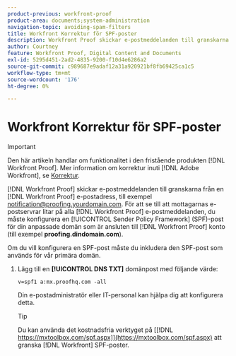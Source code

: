 ```yaml
---
product-previous: workfront-proof
product-area: documents;system-administration
navigation-topic: avoiding-spam-filters
title: Workfront Korrektur för SPF-poster
description: Workfront Proof skickar e-postmeddelanden till granskarna från en e-postadress som t.ex. notification@proofing.yourdomain.com. Om du vill vara säker på att mottagarnas e-postservrar litar på alla e-postmeddelanden för Workfront Proof måste du konfigurera en [!DNL Sender Policy] Ramverkspost (SPF) för din anpassade domän som är ansluten till [!DNL Workfront Proof] account (till exempel proofing.dindomain.com).
author: Courtney
feature: Workfront Proof, Digital Content and Documents
exl-id: 5295d451-2ad2-4835-9200-f10d4e6286a2
source-git-commit: c989687e9adaf12a31a920921bf8fb69425ca1c5
workflow-type: tm+mt
source-wordcount: '176'
ht-degree: 0%

---
```


# Workfront Korrektur för SPF-poster

>[!IMPORTANT]
>
>Den här artikeln handlar om funktionalitet i den fristående produkten [!DNL Workfront Proof]. Mer information om korrektur inuti [!DNL Adobe Workfront], se [Korrektur](../../../review-and-approve-work/proofing/proofing.md).

[!DNL Workfront Proof] skickar e-postmeddelanden till granskarna från en [!DNL Workfront Proof] e-postadress, till exempel notification@proofing.yourdomain.com. För att se till att mottagarnas e-postservrar litar på alla [!DNL Workfront Proof] e-postmeddelanden, du måste konfigurera en [!UICONTROL Sender Policy Framework] (SPF)-post för din anpassade domän som är ansluten till [!DNL Workfront Proof] konto (till exempel **proofing.dindomain.com**).

Om du vill konfigurera en SPF-post måste du inkludera den SPF-post som används för vår primära domän.

1. Lägg till en **[!UICONTROL DNS TXT]** domänpost med följande värde:

   `v=spf1 a:mx.proofhq.com -all`

   Din e-postadministratör eller IT-personal kan hjälpa dig att konfigurera detta.

   >[!TIP]
   >
   >Du kan använda det kostnadsfria verktyget på [[!DNL https://mxtoolbox.com/spf.aspx]](https://mxtoolbox.com/spf.aspx) att granska [!DNL Workfront] SPF-poster.
